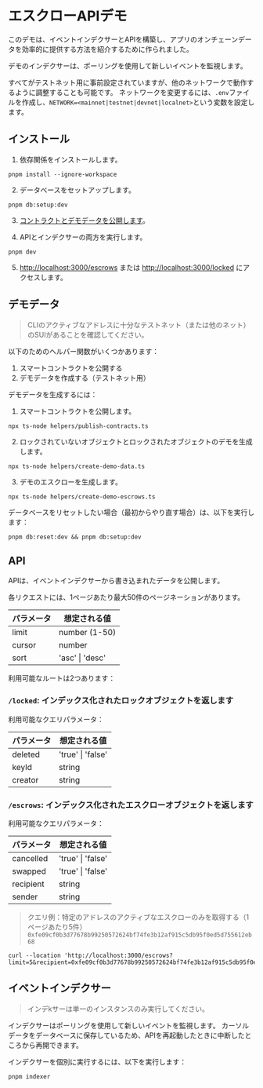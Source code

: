 # エスクローAPIデモ

このデモは、イベントインデクサーとAPIを構築し、アプリのオンチェーンデータを効率的に提供する方法を紹介するために作られました。

デモのインデクサーは、ポーリングを使用して新しいイベントを監視します。

すべてがテストネット用に事前設定されていますが、他のネットワークで動作するように調整することも可能です。
ネットワークを変更するには、`.env`ファイルを作成し、`NETWORK=<mainnet|testnet|devnet|localnet>`という変数を設定します。

## インストール

1. 依存関係をインストールします。

```
pnpm install --ignore-workspace
```

2. データベースをセットアップします。

```
pnpm db:setup:dev
```

3. [コントラクトとデモデータを公開します](#demo-data)。

4. APIとインデクサーの両方を実行します。

```
pnpm dev
```

5. [http://localhost:3000/escrows](http://localhost:3000/escrows) または [http://localhost:3000/locked](http://localhost:3000/locked) にアクセスします。

## デモデータ<a name="demo-data"></a>

> CLIのアクティブなアドレスに十分なテストネット（または他のネット）のSUIがあることを確認してください。

以下のためのヘルパー関数がいくつかあります：

1. スマートコントラクトを公開する
2. デモデータを作成する（テストネット用）

デモデータを生成するには：

1. スマートコントラクトを公開します。

```
npx ts-node helpers/publish-contracts.ts
```

2. ロックされていないオブジェクトとロックされたオブジェクトのデモを生成します。

```
npx ts-node helpers/create-demo-data.ts
```

3. デモのエスクローを生成します。

```
npx ts-node helpers/create-demo-escrows.ts
```

データベースをリセットしたい場合（最初からやり直す場合）は、以下を実行します：

```
pnpm db:reset:dev && pnpm db:setup:dev
```

## API

APIは、イベントインデクサーから書き込まれたデータを公開します。

各リクエストには、1ページあたり最大50件のページネーションがあります。

| パラメータ | 想定される値    |
| ---------- | --------------- |
| limit      | number (1-50)   |
| cursor     | number          |
| sort       | 'asc' \| 'desc' |

利用可能なルートは2つあります：

### `/locked`: インデックス化されたロックオブジェクトを返します

利用可能なクエリパラメータ：

| パラメータ | 想定される値    |
| ---------- | ----------------- |
| deleted    | 'true' \| 'false' |
| keyId      | string            |
| creator    | string            |

### `/escrows`: インデックス化されたエスクローオブジェクトを返します

利用可能なクエリパラメータ：

| パラメータ | 想定される値    |
| ---------- | ----------------- |
| cancelled  | 'true' \| 'false' |
| swapped    | 'true' \| 'false' |
| recipient  | string            |
| sender     | string            |

> クエリ例：特定のアドレスのアクティブなエスクローのみを取得する（1ページあたり5件）
> `0xfe09cf0b3d77678b99250572624bf74fe3b12af915c5db95f0ed5d755612eb68`

```
curl --location 'http://localhost:3000/escrows?limit=5&recipient=0xfe09cf0b3d77678b99250572624bf74fe3b12af915c5db95f0ed5d755612eb68&cancelled=false&swapped=false'
```

## イベントインデクサー

> インデkサーは単一のインスタンスのみ実行してください。

インデクサーはポーリングを使用して新しいイベントを監視します。
カーソルデータをデータベースに保存しているため、APIを再起動したときに中断したところから再開できます。

インデクサーを個別に実行するには、以下を実行します：

```
pnpm indexer
```
